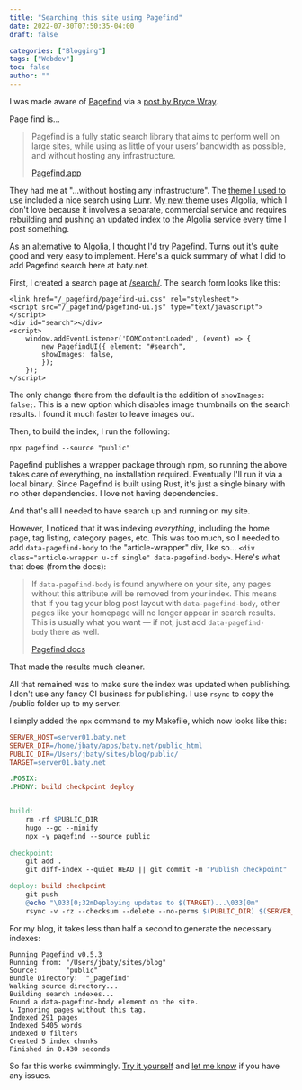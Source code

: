 ```yaml
---
title: "Searching this site using Pagefind"
date: 2022-07-30T07:50:35-04:00
draft: false

categories: ["Blogging"]
tags: ["Webdev"]
toc: false
author: ""
---
```


I was made aware of [Pagefind](https://pagefind.app/) via a [post by Bryce Wray](https://www.brycewray.com/posts/2022/07/pagefind-quite-find-site-search/).

Page find is...

> Pagefind is a fully static search library that aims to perform well on large sites, while using as little of your users’ bandwidth as possible, and without hosting any infrastructure.
>
> [Pagefind.app](https://pagefind.app)

<!--more-->

They had me at "...without hosting any infrastructure". The [theme I used to use](https://hugoloveit.com) included a nice search using [Lunr](https://lunrjs.com). [My new theme](https://github.com/Lednerb/bilberry-hugo-theme) uses Algolia, which I don't love because it involves a separate, commercial service and requires rebuilding and pushing an updated index to the Algolia service every time I post something.

As an alternative to Algolia, I thought I'd try [Pagefind](https://pagefind.app/). Turns out it's quite good and very easy to implement. Here's a quick summary of what I did to add Pagefind search here at baty.net.

First, I created a search page at [/search/](/search/). The search form looks like this:

```
<link href="/_pagefind/pagefind-ui.css" rel="stylesheet">
<script src="/_pagefind/pagefind-ui.js" type="text/javascript"></script>
<div id="search"></div>
<script>
    window.addEventListener('DOMContentLoaded', (event) => {
        new PagefindUI({ element: "#search", 
        showImages: false,
        });
    });
</script>
```

The only change there from the default is the addition of `showImages: false;`. This is a new option which disables image thumbnails on the search results. I found it much faster to leave images out.

Then, to build the index, I run the following:

`npx pagefind --source "public"`

Pagefind publishes a wrapper package through npm, so running the above takes care of everything, no installation required. Eventually I'll run it via a local binary. Since Pagefind is built using Rust, it's just a single binary with no other dependencies. I love not having dependencies.

And that's all I needed to have search up and running on my site.

However, I noticed that it was indexing _everything_, including the home page, tag listing, category pages, etc. This was too much, so I needed to add `data-pagefind-body` to the "article-wrapper" div, like so... `<div class="article-wrapper u-cf single" data-pagefind-body>`. Here's what that does (from the docs):

> If `data-pagefind-body` is found anywhere on your site, any pages without this attribute will be removed from your index. This means that if you tag your blog post layout with `data-pagefind-body`, other pages like your homepage will no longer appear in search results. This is usually what you want — if not, just add `data-pagefind-body` there as well.
> 
> [Pagefind docs](https://pagefind.app/docs/indexing/)

That made the results much cleaner.

All that remained was to make sure the index was updated when publishing. I don't use any fancy CI business for publishing. I use `rsync` to copy the /public folder up to my server.

I simply added the `npx` command to my Makefile, which now looks like this:

``` Makefile
SERVER_HOST=server01.baty.net
SERVER_DIR=/home/jbaty/apps/baty.net/public_html
PUBLIC_DIR=/Users/jbaty/sites/blog/public/
TARGET=server01.baty.net

.POSIX:
.PHONY: build checkpoint deploy


build:
	rm -rf $PUBLIC_DIR
	hugo --gc --minify
	npx -y pagefind --source public
	
checkpoint:
	git add .
	git diff-index --quiet HEAD || git commit -m "Publish checkpoint"

deploy: build checkpoint
	git push
	@echo "\033[0;32mDeploying updates to $(TARGET)...\033[0m"
	rsync -v -rz --checksum --delete --no-perms $(PUBLIC_DIR) $(SERVER_HOST):$(SERVER_DIR)
```

For my blog, it takes less than half a second to generate the necessary indexes:

```
Running Pagefind v0.5.3
Running from: "/Users/jbaty/sites/blog"
Source:       "public"
Bundle Directory:  "_pagefind"
Walking source directory...
Building search indexes...
Found a data-pagefind-body element on the site.
↳ Ignoring pages without this tag.
Indexed 291 pages
Indexed 5405 words
Indexed 0 filters
Created 5 index chunks
Finished in 0.430 seconds
```

So far this works swimmingly. [Try it yourself](/search/) and [let me know](mailto://jack@baty.net) if you have any issues.

